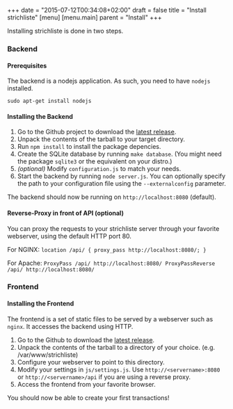+++
date = "2015-07-12T00:34:08+02:00"
draft = false
title = "Install strichliste"
[menu]
  [menu.main]
    parent = "Install"
+++

Installing strichliste is done in two steps.

### Backend

#### Prerequisites

The backend is a nodejs application. As such, you need to have `nodejs` installed.

    sudo apt-get install nodejs

#### Installing the Backend

1. Go to the Github project to download the [latest release](https://github.com/hackerspace-bootstrap/strichliste/releases).
2. Unpack the contents of the tarball to your target directory.
3. Run `npm install` to install the package depencies.
4. Create the SQLite database by running `make database`. (You might need the package `sqlite3` or the equivalent on your distro.)
5. _(optional)_ Modify `configuration.js` to match your needs.
6. Start the backend by running `node server.js`. You can optionally specify
the path to your configuration file using the `--externalconfig` parameter.

The backend should now be running on `http://localhost:8080` (default).

#### Reverse-Proxy in front of API (optional)

You can proxy the requests to your strichliste server through your favorite webserver, using the default HTTP port 80. 

For NGINX:
`
location /api/ {
   proxy_pass http://localhost:8080/;
}
`

For Apache:
`
ProxyPass /api/ http://localhost:8080/
ProxyPassReverse /api/ http://localhost:8080/
`

### Frontend

#### Installing the Frontend

The frontend is a set of static files to be served by a webserver such as
`nginx`. It accesses the backend using HTTP.

1. Go to the Github to download the [latest release](https://github.com/hackerspace-bootstrap/strichliste-web/releases).
2. Unpack the contents of the tarball to a directory of your choice. (e.g. /var/www/strichliste)
3. Configure your webserver to point to this directory.
4. Modify your settings in `js/settings.js`. Use `http://<servername>:8080` or `http://<servername>/api` if you are using a reverse proxy.
5. Access the frontend from your favorite browser.

You should now be able to create your first transactions!
